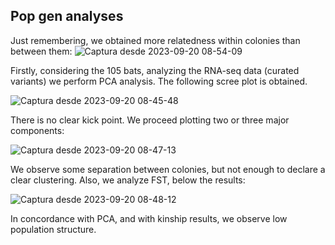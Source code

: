## Pop gen analyses

Just remembering, we obtained more relatedness within colonies than between them:
![Captura desde 2023-09-20 08-54-09](https://github.com/MarsicoFL/batPed/assets/55600771/5b775a93-6199-4537-ba1c-b029db3fe64d)


Firstly, considering the 105 bats, analyzing the RNA-seq data (curated variants) we perform PCA analysis.
The following scree plot is obtained.

![Captura desde 2023-09-20 08-45-48](https://github.com/MarsicoFL/batPed/assets/55600771/e943636e-abb6-44f9-afb0-5c2a3e6db63e)


There is no clear kick point. We proceed plotting two or three major components:

![Captura desde 2023-09-20 08-47-13](https://github.com/MarsicoFL/batPed/assets/55600771/3076efbe-9a96-4784-ba35-12e8a2ebbecd)

We observe some separation between colonies, but not enough to declare a clear clustering. Also, we analyze FST, below the results:

![Captura desde 2023-09-20 08-48-12](https://github.com/MarsicoFL/batPed/assets/55600771/3684476c-d2cc-47c9-86c2-a25d433117f5)

In concordance with PCA, and with kinship results, we observe low population structure.
